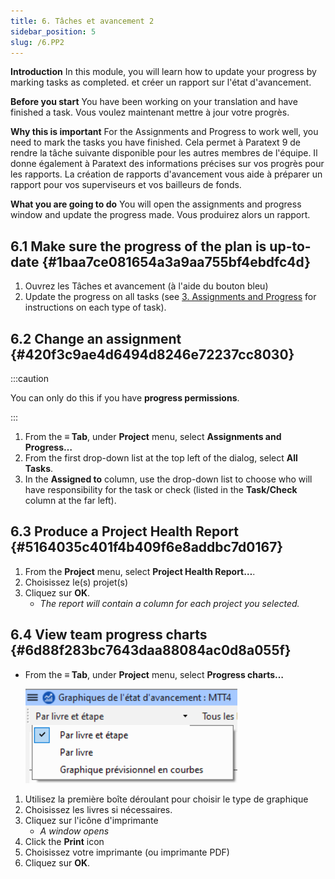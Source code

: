 ```yaml
---
title: 6. Tâches et avancement 2
sidebar_position: 5
slug: /6.PP2
---
```


**Introduction**  In this module, you will learn how to update your progress by marking tasks as completed. et créer un rapport sur l'état d'avancement.

**Before you start**  You have been working on your translation and have finished a task. Vous voulez maintenant mettre à jour votre progrès.

**Why this is important**  For the Assignments and Progress to work well, you need to mark the tasks you have finished. Cela permet à Paratext 9 de rendre la tâche suivante disponible pour les autres membres de l'équipe. Il donne également à Paratext des informations précises sur vos progrès pour les rapports. La création de rapports d'avancement vous aide à préparer un rapport pour vos superviseurs et vos bailleurs de fonds.

**What you are going to do**  You will open the assignments and progress window and update the progress made. Vous produirez alors un rapport.

## 6.1 Make sure the progress of the plan is up-to-date {#1baa7ce081654a3a9aa755bf4ebdfc4d}

1. Ouvrez les Tâches et avancement (à l'aide du bouton bleu)
2. Update the progress on all tasks (see [3. Assignments and Progress](/3.PP1) for instructions on each type of task).

## 6.2 Change an assignment {#420f3c9ae4d6494d8246e72237cc8030}

:::caution

You can only do this if you have **progress permissions**.

:::

1. From the **≡ Tab**, under **Project** menu, select **Assignments and Progress…**
2. From the first drop-down list at the top left of the dialog, select **All Tasks**.
3. In the **Assigned to** column, use the drop-down list to choose who will have responsibility for the task or check (listed in the **Task/Check** column at the far left).

## 6.3 Produce a Project Health Report {#5164035c401f4b409f6e8addbc7d0167}

1. From the **Project** menu, select **Project Health Report…**.
2. Choisissez le(s) projet(s)
3. Cliquez sur **OK**.
   - _The report will contain a column for each project you selected._

## **6.4 View team progress charts** {#6d88f283bc7643daa88084ac0d8a055f}

- From the **≡ Tab**, under **Project** menu, select **Progress charts…**

  ![](./1163930921.png)

1. Utilisez la première boîte déroulant pour choisir le type de graphique
2. Choisissez les livres si nécessaires.
3. Cliquez sur l'icône d'imprimante
   - _A window opens_
4. Click the **Print** icon
5. Choisissez votre imprimante (ou imprimante PDF)
6. Cliquez sur **OK**.
